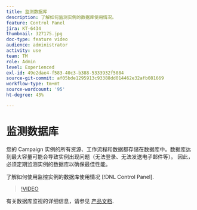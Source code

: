 ```yaml
---
title: 监测数据库
description: 了解如何监测实例的数据库使用情况。
feature: Control Panel
jira: KT-6434
thumbnail: 327175.jpg
doc-type: feature video
audience: administrator
activity: use
team: TM
role: Admin
level: Experienced
exl-id: 49e2dae4-f583-40c3-b388-5333932f5084
source-git-commit: af05bde1295913c93388dd014462e32afb081669
workflow-type: tm+mt
source-wordcount: '95'
ht-degree: 43%

---
```


# 监测数据库

您的 Campaign 实例的所有资源、工作流程和数据都存储在数据库中。数据库达到最大容量可能会导致实例出现问题（无法登录、无法发送电子邮件等）。 因此，必须定期监测实例的数据库以确保最佳性能。

了解如何使用监控实例的数据库使用情况 [!DNL Control Panel].

>[!VIDEO](https://video.tv.adobe.com/v/327175?quality=12&learn=0n)

有关数据库监视的详细信息，请参见 [产品文档](https://experienceleague.adobe.com/docs/control-panel/using/performance-monitoring/database-monitoring/database-monitoring.html?lang=en).
